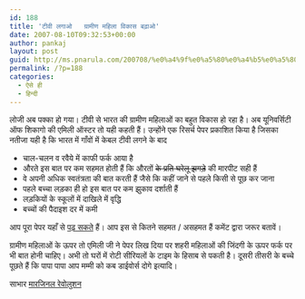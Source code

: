 ```yaml
---
id: 188
title: 'टीवी लगाओ   ग्रामीण महिला विकास बढ़ाओ'
date: 2007-08-10T09:32:53+00:00
author: pankaj
layout: post
guid: http://ms.pnarula.com/200708/%e0%a4%9f%e0%a5%80%e0%a4%b5%e0%a5%80-%e0%a4%b2%e0%a4%97%e0%a4%be%e0%a4%93-%e0%a4%97%e0%a5%8d%e0%a4%b0%e0%a4%be%e0%a4%ae%e0%a5%80%e0%a4%a3-%e0%a4%ae%e0%a4%b9%e0%a4%bf%e0%a4%b2%e0%a4%be-%e0%a4%b5/
permalink: /?p=188
categories:
  - ऐसे ही
  - हिन्दी
---
```

लोजी अब पक्का हो गया। टीवी से भारत की ग्रामीण महिलाओं का बहुत विकास हो रहा है। अब यूनिवर्सिटी ऑफ शिकागो की एमिली ऑस्टर तो यही कहती हैं। उन्होंने एक रिसर्च पेपर प्रकाशित किया है जिसका नतीजा यही है कि   भारत में गाँवों में केबल टीवी लगने के बाद



  * चाल-चलन व रवैये में काफी फर्क आया है
  * औरते इस बात पर कम सहमत होती हैं कि औरतों <strike>के प्रति घरेलू झगड़े</strike> की मारपीट सही हैं
  * वे अपनी अधिक स्वतंत्रता की बात करती हैं जैसे कि कहीं जाने से पहले किसी से पूछ कर जाना
  * पहले बच्चा लड़का ही हो इस बात पर कम झुकाव दर्शाती हैं
  * लड़कियों के स्कूलों में दाखिले में वृद्धि
  * बच्चों की पैदाइश दर में कमी

आप पूरा पेपर यहाँ से [पढ़ सकते](http://home.uchicago.edu/~eoster/tvwomen.pdf) हैं। आप इस से कितने सहमत / असहमत हैं कमेंट द्वारा जरूर बतावें। 

ग्रामीण महिलाओं के ऊपर तो एमिली जी ने पेपर लिख दिया पर शहरी महिलाओं की जिंदगी के ऊपर फर्क पर भी बात होनी चाहिए। अभी तो घरों में रोटी सीरियलों के टाइम के हिसाब से पकती है। दूसरी तीसरी के बच्चे पूछते हैं कि पापा पापा आप मम्मी को कब डाईवोर्स दोगे इत्यादि।&nbsp;

साभार   [मारजिनल रेवोलुशन](http://www.marginalrevolution.com/marginalrevolution/2007/08/is-tv-good-for-.html)
